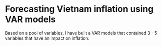 # Forecasting Vietnam inflation using VAR models
Based on a pool of variables, I have built a VAR models that contained 3 - 5 variables that have an impact on inflation.
